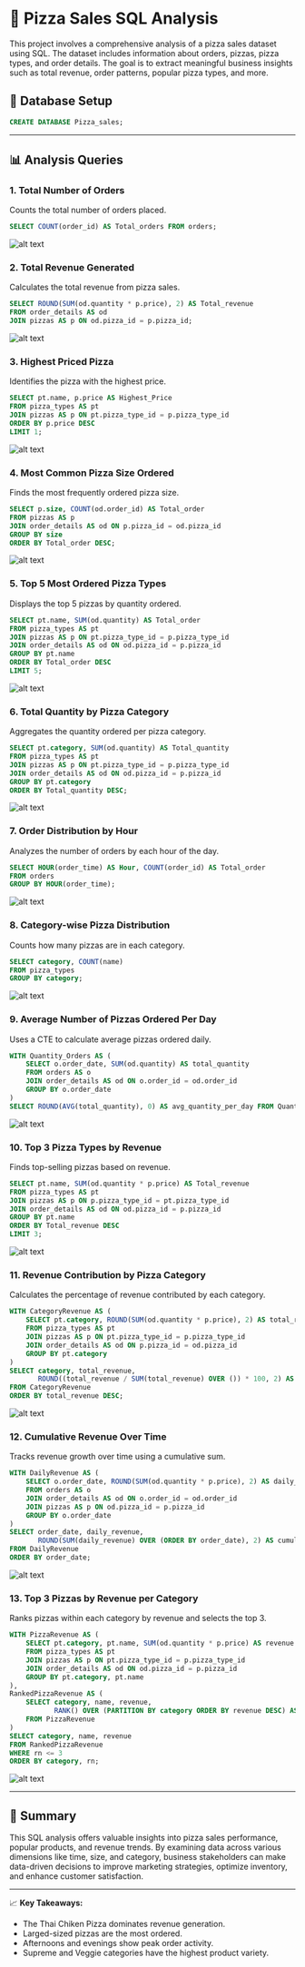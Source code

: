 # 🍕 Pizza Sales SQL Analysis

This project involves a comprehensive analysis of a pizza sales dataset using SQL. The dataset includes information about orders, pizzas, pizza types, and order details. The goal is to extract meaningful business insights such as total revenue, order patterns, popular pizza types, and more.

## 📁 Database Setup

```sql
CREATE DATABASE Pizza_sales;
```

---

## 📊 Analysis Queries

### 1. Total Number of Orders
Counts the total number of orders placed.
```sql
SELECT COUNT(order_id) AS Total_orders FROM orders;
```
![alt text](./Results/5.png)

### 2. Total Revenue Generated
Calculates the total revenue from pizza sales.
```sql
SELECT ROUND(SUM(od.quantity * p.price), 2) AS Total_revenue
FROM order_details AS od
JOIN pizzas AS p ON od.pizza_id = p.pizza_id;
```
![alt text](./Results/6-1.png)

### 3. Highest Priced Pizza
Identifies the pizza with the highest price.
```sql
SELECT pt.name, p.price AS Highest_Price
FROM pizza_types AS pt
JOIN pizzas AS p ON pt.pizza_type_id = p.pizza_type_id
ORDER BY p.price DESC
LIMIT 1;
```
![alt text](./Results/7.png)

### 4. Most Common Pizza Size Ordered
Finds the most frequently ordered pizza size.
```sql
SELECT p.size, COUNT(od.order_id) AS Total_order
FROM pizzas AS p
JOIN order_details AS od ON p.pizza_id = od.pizza_id
GROUP BY size
ORDER BY Total_order DESC;
```
![alt text](./Results/8.png)

### 5. Top 5 Most Ordered Pizza Types
Displays the top 5 pizzas by quantity ordered.
```sql
SELECT pt.name, SUM(od.quantity) AS Total_order
FROM pizza_types AS pt
JOIN pizzas AS p ON pt.pizza_type_id = p.pizza_type_id
JOIN order_details AS od ON od.pizza_id = p.pizza_id
GROUP BY pt.name
ORDER BY Total_order DESC
LIMIT 5;
```
![alt text](./Results/9.png)

### 6. Total Quantity by Pizza Category
Aggregates the quantity ordered per pizza category.
```sql
SELECT pt.category, SUM(od.quantity) AS Total_quantity
FROM pizza_types AS pt
JOIN pizzas AS p ON pt.pizza_type_id = p.pizza_type_id
JOIN order_details AS od ON od.pizza_id = p.pizza_id
GROUP BY pt.category
ORDER BY Total_quantity DESC;
```
![alt text](./Results/10.png)

### 7. Order Distribution by Hour
Analyzes the number of orders by each hour of the day.
```sql
SELECT HOUR(order_time) AS Hour, COUNT(order_id) AS Total_order
FROM orders
GROUP BY HOUR(order_time);
```
![alt text](./Results/11.png)

### 8. Category-wise Pizza Distribution
Counts how many pizzas are in each category.
```sql
SELECT category, COUNT(name)
FROM pizza_types
GROUP BY category;
```
![alt text](./Results/12.png)

### 9. Average Number of Pizzas Ordered Per Day
Uses a CTE to calculate average pizzas ordered daily.
```sql
WITH Quantity_Orders AS (
    SELECT o.order_date, SUM(od.quantity) AS total_quantity
    FROM orders AS o 
    JOIN order_details AS od ON o.order_id = od.order_id
    GROUP BY o.order_date
)
SELECT ROUND(AVG(total_quantity), 0) AS avg_quantity_per_day FROM Quantity_Orders;
```
![alt text](./Results/13.png)

### 10. Top 3 Pizza Types by Revenue
Finds top-selling pizzas based on revenue.
```sql
SELECT pt.name, SUM(od.quantity * p.price) AS Total_revenue
FROM pizza_types AS pt
JOIN pizzas AS p ON p.pizza_type_id = pt.pizza_type_id
JOIN order_details AS od ON od.pizza_id = p.pizza_id
GROUP BY pt.name
ORDER BY Total_revenue DESC
LIMIT 3;
```
![alt text](./Results/14.png)

### 11. Revenue Contribution by Pizza Category
Calculates the percentage of revenue contributed by each category.
```sql
WITH CategoryRevenue AS (
    SELECT pt.category, ROUND(SUM(od.quantity * p.price), 2) AS total_revenue
    FROM pizza_types AS pt
    JOIN pizzas AS p ON pt.pizza_type_id = p.pizza_type_id
    JOIN order_details AS od ON p.pizza_id = od.pizza_id
    GROUP BY pt.category
)
SELECT category, total_revenue,
       ROUND((total_revenue / SUM(total_revenue) OVER ()) * 100, 2) AS revenue_percentage
FROM CategoryRevenue
ORDER BY total_revenue DESC;
```
![alt text](./Results/15.png)

### 12. Cumulative Revenue Over Time
Tracks revenue growth over time using a cumulative sum.
```sql
WITH DailyRevenue AS (
    SELECT o.order_date, ROUND(SUM(od.quantity * p.price), 2) AS daily_revenue
    FROM orders AS o
    JOIN order_details AS od ON o.order_id = od.order_id
    JOIN pizzas AS p ON od.pizza_id = p.pizza_id
    GROUP BY o.order_date
)
SELECT order_date, daily_revenue,
       ROUND(SUM(daily_revenue) OVER (ORDER BY order_date), 2) AS cumulative_revenue
FROM DailyRevenue
ORDER BY order_date;
```
![alt text](./Results/16.png)

### 13. Top 3 Pizzas by Revenue per Category
Ranks pizzas within each category by revenue and selects the top 3.
```sql
WITH PizzaRevenue AS (
    SELECT pt.category, pt.name, SUM(od.quantity * p.price) AS revenue
    FROM pizza_types AS pt
    JOIN pizzas AS p ON pt.pizza_type_id = p.pizza_type_id
    JOIN order_details AS od ON od.pizza_id = p.pizza_id
    GROUP BY pt.category, pt.name
),
RankedPizzaRevenue AS (
    SELECT category, name, revenue,
           RANK() OVER (PARTITION BY category ORDER BY revenue DESC) AS rn
    FROM PizzaRevenue
)
SELECT category, name, revenue
FROM RankedPizzaRevenue
WHERE rn <= 3
ORDER BY category, rn;
```
![alt text](./Results/17.png)

---

## 📌 Summary

This SQL analysis offers valuable insights into pizza sales performance, popular products, and revenue trends. By examining data across various dimensions like time, size, and category, business stakeholders can make data-driven decisions to improve marketing strategies, optimize inventory, and enhance customer satisfaction.

---

📈 **Key Takeaways:**
- The Thai Chiken Pizza dominates revenue generation.
- Larged-sized pizzas are the most ordered.
- Afternoons and evenings show peak order activity.
- Supreme and Veggie categories have the highest product variety.